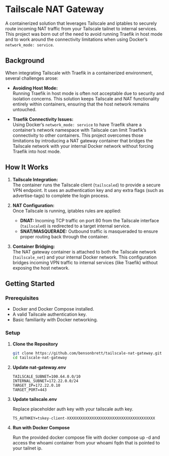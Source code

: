 # Tailscale NAT Gateway

A containerized solution that leverages Tailscale and iptables to securely route incoming NAT traffic from your Tailscale tailnet to internal services. This project was born out of the need to avoid running Traefik in host mode and to work around the connectivity limitations when using Docker’s `network_mode: service`.

## Background

When integrating Tailscale with Traefik in a containerized environment, several challenges arose:

- **Avoiding Host Mode:**  
  Running Traefik in host mode is often not acceptable due to security and isolation concerns. This solution keeps Tailscale and NAT functionality entirely within containers, ensuring that the host network remains untouched.

- **Traefik Connectivity Issues:**  
  Using Docker’s `network_mode: service` to have Traefik share a container’s network namespace with Tailscale can limit Traefik’s connectivity to other containers. This project overcomes those limitations by introducing a NAT gateway container that bridges the Tailscale network with your internal Docker network without forcing Traefik into host mode.

## How It Works

1. **Tailscale Integration:**  
   The container runs the Tailscale client (`tailscaled`) to provide a secure VPN endpoint. It uses an authentication key and any extra flags (such as advertise-tags) to complete the login process.

2. **NAT Configuration:**  
   Once Tailscale is running, iptables rules are applied:
   - **DNAT:** Incoming TCP traffic on port 80 from the Tailscale interface (`tailscale0`) is redirected to a target internal service.
   - **SNAT/MASQUERADE:** Outbound traffic is masqueraded to ensure proper routing back through the container.
   
3. **Container Bridging:**  
   The NAT gateway container is attached to both the Tailscale network (`tailscale_net`) and your internal Docker network. This configuration bridges incoming VPN traffic to internal services (like Traefik) without exposing the host network.

## Getting Started

### Prerequisites

- Docker and Docker Compose installed.
- A valid Tailscale authentication key.
- Basic familiarity with Docker networking.

### Setup

1. **Clone the Repository**

   ```bash
   git clone https://github.com/bensonbrett/tailscale-nat-gateway.git
   cd tailscale-nat-gateway

2. **Update nat-gateway.env**
   ```
   TAILSCALE_SUBNET=100.64.0.0/10
   INTERNAL_SUBNET=172.22.0.0/24
   TARGET_IP=172.22.0.10
   TARGET_PORT=443

3. **Update tailscale.env**

   Replace placeholder auth key with your tailscale auth key. 
   ```
   TS_AUTHKEY=tskey-client-XXXXXXXXXXXXXXXXXXXXXXXXXXXXXXXXXXXXXXX

4. **Run with Docker Compose**

   Run the provided docker compose file with docker compose up -d and access the whoami container from your whoami fqdn that is pointed to your tailnet ip. 

